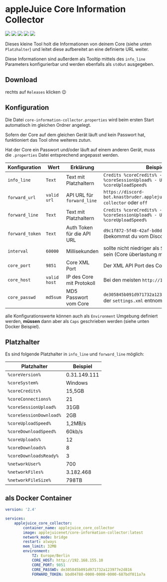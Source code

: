 # appleJuice Core Information Collector

![](https://img.shields.io/github/v/release/applejuicenet/core-information-collector.svg)
![](https://img.shields.io/github/license/applejuicenet/core-information-collector.svg)
![](https://img.shields.io/docker/pulls/applejuicenet/core-information-collector.svg)
![](https://img.shields.io/docker/image-size/applejuicenet/core-information-collector)
![](https://github.com/applejuicenet/core-information-collector/workflows/docker/badge.svg)

Dieses kleine Tool holt die Informationen von deinem Core (siehe unten `Platzhalter`) und leitet diese aufbereitet an eine definierte URL weiter.

Diese Informationen sind außerdem als Tooltip mittels des `info_line` Parameters konfigurierbar und werden ebenfalls als `stdOut` ausgegeben.

## Download

rechts auf `Releases` klicken :wink: 

## Konfiguration

Die Datei `core-information-collector.properties` wird beim ersten Start automatisch im gleichen Ordner angelegt.

Sofern der Core auf dem gleichen Gerät läuft und kein Passwort hat, funktioniert das Tool ohne weiteres zutun.

Hat der Core ein Passwort und/oder läuft auf einem anderen Gerät, muss die `.properties` Datei entsprechend angepasst werden.

| Konfiguration   | Wert         | Erklärung                  | Beispiel                                                                          |
|-----------------|--------------|----------------------------|-----------------------------------------------------------------------------------|
| `info_line`     | `Text`       | Text mit Platzhaltern      | `Credits %coreCredits% - Uploaded %coreSessionUpload% - Upload %coreUploadSpeed%` |
| `forward_url`   | `valid url`  | API URL für `forward_line` | `https://discord-bot.knastbruder.applejuicent.de/api/core-collector` oder `off`   |
| `forward_line`  | `Text`       | Text mit Platzhaltern      | `Credits %coreCredits% - Uploaded %coreSessionUpload% - Upload %coreUploadSpeed%` |
| `forward_token` | `Text`       | Auth Token für die API URL | `d9c1f872-5f48-42af-bd0d-601f2f05352a` (bekommst du vom Discord Bot)              |
| `interval`      | `60000`      | Millisekunden              | sollte nicht niedriger als `5000` (5 Sekunden) sein (Core überlastung möglich)    |
| `core_port`     | `9851`       | Core XML Port              | Der XML API Port des Core                                                         |
| `core_host`     | `valid host` | IP des Core mit Protokoll  | Bei den meisten `http://127.0.0.1`                                                |
| `core_passwd`   | `md5sum`     | MD5 Passwort vom Core      | `de305845b091d971732a123977e2d816` kann aus der `settings.xml` entnommen werden   |

alle Konfigurationswerte können auch als `Environment` Umgebung definiert werden, **müssen** dann aber als `Caps` geschrieben werden (siehe unten Docker Beispiel).

## Platzhalter

Es sind folgende Platzhalter in `info_line` und `forward_line` möglich:

| Platzhalter             | Beispiel     |
|-------------------------|--------------|
| `%coreVersion%`         | 0.31.149.111 |
| `%coreSystem%`          | Windows      |
| `%coreCredits%`         | 15,5GB       |
| `%coreConnections%`     | 21           |
| `%coreSessionUpload%`   | 31GB         |
| `%coreSessionDownload%` | 2GB          |
| `%coreUploadSpeed%`     | 1,2MB/s      |
| `%coreDownloadSpeed%`   | 60kb/s       |
| `%coreUploads%`         | 12           |
| `%coreDownloads%`       | 8            |
| `%coreDownloadsReady%`  | 3            |
| `%networkUser%`         | 700          |
| `%networkFiles%`        | 3.182.468    |
| `%networkFileSize%`     | 798TB        |

## als Docker Container

```yaml
version: '2.4'

services:
    applejuice_core_collector:
        container_name: applejuice_core_collector
        image: applejuicenet/core-information-collector:latest
        network_mode: bridge
        restart: always
        mem_limit: 32MB
        environment:
            TZ: Europe/Berlin
            CORE_HOST: http://192.168.155.10
            CORE_PORT: 9851
            CORE_PASSWD: de305845b091d971732a123977e2d816
            FORWARD_TOKEN: bbd04788-0000-0000-0000-687bdf011a7a
```
